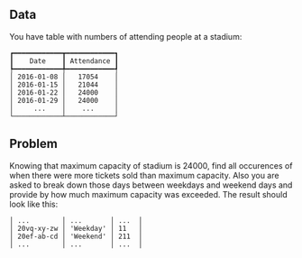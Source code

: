 ## Data

You have table with numbers of attending people at a stadium:

```
┏━━━━━━━━━━━━┳━━━━━━━━━━━━┓
┃    Date    ┃ Attendance ┃
┡━━━━━━━━━━━━╇━━━━━━━━━━━━┩
│ 2016-01-08 │   17054    │
│ 2016-01-15 │   21044    │
│ 2016-01-22 │   24000    │
│ 2016-01-29 │   24000    │
│     ...    │    ...     │
└────────────┴────────────┘
```

## Problem

Knowing that maximum capacity of stadium is 24000, find all occurences of when there were more tickets sold than maximum capacity. Also you are asked to break down those days between weekdays and weekend days and provide by how much maximum capacity was exceeded. The result should look like this:
```
│ ...        │ ...       │ ...  │
│ 20vq-xy-zw │ 'Weekday' │ 11   │
│ 20ef-ab-cd │ 'Weekend' │ 211  │
│ ...        │ ...       │ ...  │
```